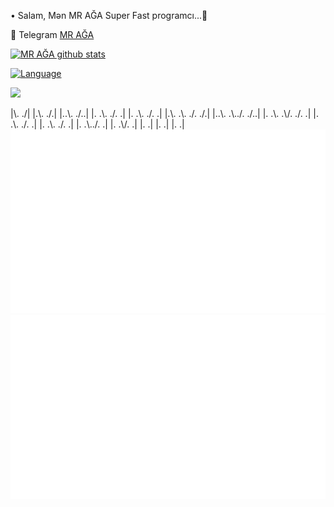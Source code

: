  • Salam, Mən MR AĞA Super Fast programcı...👋
 
  🖤 Telegram [MR AĞA](https://t.me/tenha055)



[![MR AĞA github stats](https://github-readme-stats.vercel.app/api?username=AzeMusic&show_icons=true&theme=cobalt&count_private=true)](https://github.com/AzeMusic)

[![Language](https://github-readme-stats.vercel.app/api/top-langs/?username=AzeMusic&layout=compact&theme=midnight-purple&hide=Css)](https://github.com/AzeMusic)

![](https://visitor-badge.laobi.icu/badge?page_id=AzeMusic)

</a>
 |\.            ./|          
 |.\.          ./.|
 |..\.        ./..|
 |. .\.      ./. .|
 |.  .\.    ./.  .|        
 |.\. .\.  ./. ./.|
 |..\. .\../. ./..|
 |. .\. .\/. ./. .|
 |.  .\.    ./.  .|
 |.   .\.  ./.   .|
 |.    .\../.    .|
 |.     .\/.     .|
 |.              .|
 |.              .|
 |.              .|
</a>

 






<img src="https://github.com/AzeMusic/github-stats/blob/master/generated/overview.svg#gh-dark-mode-only" />

<img src="https://github.com/AzeMusic/github-stats/blob/master/generated/overview.svg#gh-dark-mode-only" />

</a>


 
